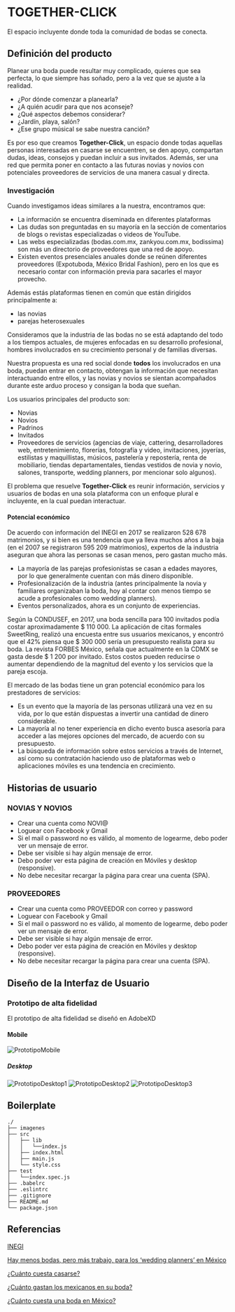 # TOGETHER-CLICK

El espacio incluyente donde toda la comunidad de bodas se conecta.

## Definición del producto

Planear una boda puede resultar muy complicado, quieres que sea perfecta, lo que siempre has soñado, pero a la vez que se ajuste a la realidad.

- ¿Por dónde comenzar a planearla?
- ¿A quién acudir para que nos aconseje?
- ¿Qué aspectos debemos considerar?
- ¿Jardín, playa, salón?
- ¿Ese grupo músical se sabe nuestra canción?

Es por eso que creamos **Together-Click**, un espacio donde todas aquellas personas interesadas en casarse se encuentren, se den apoyo, compartan dudas, ideas, consejos y puedan incluir a sus invitados. Además, ser una red que permita poner en contacto a las futuras novias y novios con potenciales proveedores de servicios de una manera casual y directa.

### Investigación

Cuando investigamos ideas similares a la nuestra, encontramos que:

- La información se encuentra diseminada en diferentes plataformas
- Las dudas son preguntadas en su mayoría en la sección de comentarios de blogs o revistas especializadas o videos de YouTube.
- Las webs especializadas (bodas.com.mx, zankyou.com.mx, bodissima) son más un directorio de proveedores que una red de apoyo.
- Existen eventos presenciales anuales donde se reúnen diferentes proveedores (Expotuboda, México Bridal Fashion), pero en los que es necesario contar con información previa para sacarles el mayor provecho.

Además estás plataformas tienen en común que están dirigidos principalmente a:

- las novias
- parejas heterosexuales

Consideramos que la industria de las bodas no se está adaptando del todo a los tiempos actuales, de mujeres enfocadas en su desarrollo profesional, hombres involucrados en su crecimiento personal y de familias diversas.

Nuestra propuesta es una red social donde **todos** los involucrados en una boda, puedan entrar en contacto, obtengan la información que necesitan interactuando entre ellos, y las novias y novios se sientan acompañados durante este arduo proceso y consigan la boda que sueñan.

Los usuarios principales del producto son:

- Novias
- Novios
- Padrinos
- Invitados
- Proveedores de servicios (agencias de viaje, cattering, desarrolladores web, entretenimiento, florerías, fotografía y video, invitaciones, joyerías, estilistas y maquillistas, músicos, pastelería y repostería, renta de mobiliario, tiendas departamentales, tiendas vestidos de novia y novio, salones, transporte, wedding planners, por mencionar solo algunos).

El problema que resuelve **Together-Click** es reunir información, servicios y usuarios de bodas en una sola plataforma con un enfoque plural e incluyente, en la cual puedan interactuar.

#### Potencial económico

De acuerdo con información del INEGI en 2017 se realizaron 528 678 matrimonios, y si bien es una tendencia que ya lleva muchos años a la baja (en el 2007 se registraron 595 209 matrimonios), expertos de la industria aseguran que ahora las personas se casan menos, pero gastan mucho más.

- La mayoría de las parejas profesionistas se casan a edades mayores, por lo que generalmente cuentan con más dinero disponible.
- Profesionalización de la industria (antes principalmente la novia y familiares organizaban la boda, hoy al contar con menos tiempo se acude a profesionales como wedding planners).
- Eventos personalizados, ahora es un conjunto de experiencias.

Según la CONDUSEF, en 2017, una boda sencilla para 100 invitados podía costar aproximadamente $ 110 000. La aplicación de citas formales SweetRing, realizó una encuesta entre sus usuarios mexicanos, y encontró que el 42% piensa que $ 300 000 sería un presupuesto realista para su boda. La revista FORBES México, señala que actualmente en la CDMX se gasta desde $ 1 200 por invitado. Estos costos pueden reducirse o aumentar dependiendo de la magnitud del evento y los servicios que la pareja escoja.

El mercado de las bodas tiene un gran potencial económico para los prestadores de servicios:

- Es un evento que la mayoría de las personas utilizará una vez en su vida, por lo que están dispuestas a invertir una cantidad de dinero considerable.
- La mayoría al no tener experiencia en dicho evento busca asesoría para acceder a las mejores opciones del mercado, de acuerdo con su presupuesto.
- La búsqueda de información sobre estos servicios a través de Internet, así como su contratación haciendo uso de plataformas web o aplicaciones móviles es una tendencia en crecimiento.

## Historias de usuario

### NOVIAS Y NOVIOS

- Crear una cuenta como NOVI@
- Loguear con Facebook y Gmail
- Si el mail o password no es válido, al momento de logearme, debo poder ver un mensaje de error.
- Debe ser visible si hay algún mensaje de error.
- Debo poder ver esta página de creación en Móviles y desktop (responsive).
- No debe necesitar recargar la página para crear una cuenta (SPA).

### PROVEEDORES

- Crear una cuenta como PROVEEDOR con correo y password
- Loguear con Facebook y Gmail
- Si el mail o password no es válido, al momento de logearme, debo poder ver un mensaje de error.
- Debe ser visible si hay algún mensaje de error.
- Debo poder ver esta página de creación en Móviles y desktop (responsive).
- No debe necesitar recargar la página para crear una cuenta (SPA).

## Diseño de la Interfaz de Usuario

### Prototipo de alta fidelidad

El prototipo de alta fidelidad se diseñó en AdobeXD

#### Mobile

![PrototipoMobile](imagenes/Prototipo-mobile.png)

##### Desktop

![PrototipoDesktop1](imagenes/Prototipo-desktop1.png)
![PrototipoDesktop2](imagenes/Prototipo-desktop2.png)
![PrototipoDesktop3](imagenes/Prototipo-destop3.png)

## Boilerplate

```text
./
├── imagenes
├── src
│   ├── lib
│   │   └──index.js
│   ├── index.html
│   ├── main.js
│   └── style.css
├── test
│   └──index.spec.js
├── .babelrc
├── .eslintrc
├── .gitignore
├── README.md
└── package.json
```

## Referencias

[INEGI](https://www.inegi.org.mx/temas/nupcialidad/)

[Hay menos bodas, pero más trabajo, para los ‘wedding planners’ en México](https://www.forbes.com.mx/hay-menos-bodas-pero-mas-trabajo-para-los-wedding-planners-en-mexico/)

[¿Cuánto cuesta casarse?](https://www.condusef.gob.mx/Revista/index.php/presupuesto-familiar/presupuesto/762-cuanto-cuesta-casarse)

[¿Cuánto gastan los mexicanos en su boda?](https://blog.sweetring.com/article/boda-mexicanos/)

[¿Cuánto cuesta una boda en México?](https://www.dineroenimagen.com/actualidad/cuanto-cuesta-una-boda-en-mexico/110269#view-1)